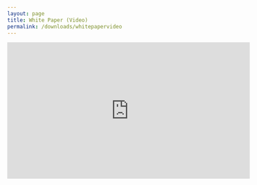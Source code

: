 ```yaml
---
layout: page
title: White Paper (Video)
permalink: /downloads/whitepapervideo
---
```


<iframe src="https://www.youtube.com/embed/8UXGMudloTM" frameborder="0" allow="autoplay; encrypted-media" allowfullscreen style="width:560px; height: 315px;"></iframe>
